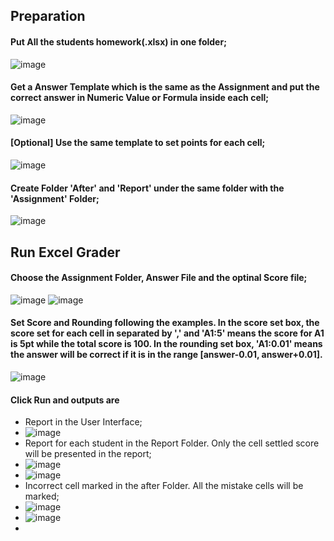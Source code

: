 
## Preparation 
#### Put All the students homework(.xlsx) in one folder;
![image](1.png)
#### Get a Answer Template which is the same as the Assignment and put the correct answer in Numeric Value or Formula inside each cell;
![image](2.png)
#### [Optional] Use the same template to set points for each cell;
![image](3.png)
#### Create Folder 'After' and 'Report' under the same folder with the 'Assignment' Folder;
![image](4.png)

## Run Excel Grader
#### Choose the Assignment Folder, Answer File and the optinal Score file;
![image](5.png)
![image](6.png)
#### Set Score and Rounding following the examples. In the score set box, the score set for each cell in separated by ',' and 'A1:5' means the score for A1 is 5pt while the total score is 100. In the rounding set box, 'A1:0.01' means the answer will be correct if it is in the range [answer-0.01, answer+0.01].
![image](7.png)
#### Click Run and outputs are
* Report in the User Interface;
* ![image](8.png)
* Report for each student in the Report Folder. Only the cell settled score will be presented in the report;
* ![image](11.png)
* ![image](12.png)
* Incorrect cell marked in the after Folder. All the mistake cells will be marked;
* ![image](9.png)
* ![image](10.png)
*


